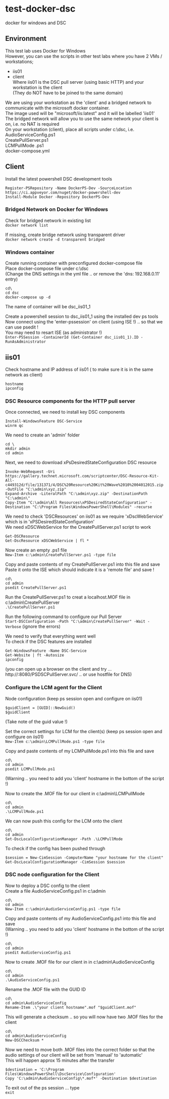 # test-docker-dsc
docker for windows and DSC

## Environment

This test lab uses Docker for Windows   
However, you can use the scripts in other test labs where you have 2 VMs / workstations;     
* iis01  
* client  
Where iis01 is the DSC pull server (using basic HTTP) and your workstation is the client   
(They do NOT have to be joined to the same domain)    

We are using your workstation as the 'client' and a bridged network to communicate with the microsoft docker container.  
The image used will be "microsoft/iis:latest" and it will be labelled 'iis01'    
The bridged network will allow you to use the same network your client is on, i.e. no NAT is required   
On your workstation (client), place all scripts under c:\dsc, i.e.  
AudioServiceConfig.ps1  
CreatePullServer.ps1  
LCMPullMode .ps1  
docker-compose.yml  

## Client

Install the latest powershell DSC development tools  
```
Register-PSRepository -Name DockerPS-Dev -SourceLocation https://ci.appveyor.com/nuget/docker-powershell-dev
Install-Module Docker -Repository DockerPS-Dev
```

### Bridged Network on Docker for Windows

Check for bridged network in existing list  
`docker network list`

If missing, create bridge network using transparent driver   
`docker network create -d transparent bridged`

### Windows container

Create running container with preconfigured docker-compose file  
Place docker-compose file under c:\dsc  
(Change the DNS settings in the yml file .. or remove the 'dns: 192.168.0.11' entry)  
```
cd\
cd dsc
docker-compose up -d
```
The name of container will be dsc_iis01_1    

Create a powershell session to dsc_iis01_1 using the installed dev ps tools  
Now connect using the 'enter-pssession' on client (using ISE !) .. so that we can use psedit !  
You may need to resart ISE (as administrator !)  
`Enter-PSSession -ContainerId (Get-Container dsc_iis01_1).ID -RunAsAdministrator`


## iis01

Check hostname and IP address of iis01 ( to make sure it is in the same network as client)    
```
hostname
ipconfig
```

### DSC Resource components for the HTTP pull server

Once connected, we need to install key DSC components  
```
Install-WindowsFeature DSC-Service
winrm qc
```

We need to create an 'admin' folder    
```
cd \
mkdir admin
cd admin
```

Next, we need to download xPsDesiredStateConfiguration DSC resource  
```
Invoke-WebRequest -Uri https://gallery.technet.microsoft.com/scriptcenter/DSC-Resource-Kit-All-c449312d/file/131371/4/DSC%20Resource%20Kit%20Wave%2010%2004012015.zip -OutFile "C:\admin\xyz.zip"
Expand-Archive -LiteralPath "C:\admin\xyz.zip" -DestinationPath "C:\admin\"
Copy-Item "C:\admin\All Resources\xPSDesiredStateConfiguration" -Destination "C:\Program Files\WindowsPowerShell\Modules" -recurse
```

We need to check 'DSCResources' on iis01 as we require 'xDscWebService' which is in 'xPSDesiredStateConfiguration'  
We need xDSCWebService for the CreatePullServer.ps1 script to work  
```
Get-DSCResource
Get-DscResource xDSCWebService | fl *
```

Now create an empty .ps1 file  
`New-Item c:\admin\CreatePullServer.ps1 -type file`

Copy and paste contents of my CreatePullServer.ps1 into this file and save   
Paste it onto the ISE which should indicate it is a 'remote file' and save !  
```
cd\
cd admin
psedit CreatePullServer.ps1
```

Run the CreatePullServer.ps1 to creat a localhost.MOF file in c:\admin\CreatePullServer  
`.\CreatePullServer.ps1`

Run the following command to configure our Pull Server  
`Start-DSCConfiguration -Path "C:\admin\CreatePullServer" -Wait -Verbose`
(ignore the errors)  

We need to verify that everything went well  
To check if the DSC features are installed    
```
Get-WindowsFeature -Name DSC-Service
Get-Website | ft -Autosize
ipconfig
```
(you can open up a browser on the client and try ... http://<IP address of iis01>:8080/PSDSCPullServer.svc/ .. or use hostfile for DNS)  

### Configure the LCM agent for the Client

Node configuration (keep ps session open and configure on iis01)  
```
$guidClient = [GUID]::NewGuid()
$guidClient
```
(Take note of the guid value !)  

Set the correct settings for LCM for the client(s) (keep ps session open and configure on iis01)  
`New-Item c:\admin\LCMPullMode.ps1 -type file`

Copy and paste contents of my LCMPullMode.ps1 into this file and save  
```
cd\
cd admin
psedit LCMPullMode.ps1
```
(Warning .. you need to add you 'client' hostname in the bottom of the script !)  

Now to create the .MOF file for our client in c:\admin\LCMPullMode  
```
cd\
cd admin
.\LCMPullMode.ps1
```

We can now push this config for the LCM onto the client  
```
cd\
cd admin
Set-DscLocalConfigurationManager -Path .\LCMPullMode
```

To check if the config has been pushed through  
```
$session = New-CimSession -ComputerName "your hostname for the client"
Get-DscLocalConfigurationManager -CimSession $session
```

### DSC node configuration for the Client

Now to deploy a DSC config to the client  
Create a file AudioServiceConfig.ps1 in c:\admin  
```
cd\
cd admin
New-Item c:\admin\AudioServiceConfig.ps1 -type file
```

Copy and paste contents of my AudioServiceConfig.ps1 into this file and save  
(Warning .. you need to add you 'client' hostname in the bottom of the script !)  
```
cd\
cd admin
psedit AudioServiceConfig.ps1
```

Now to create .MOF file for our client in in c:\admin\AudioServiceConfig  
```
cd\
cd admin
.\AudioServiceConfig.ps1
```

Rename the .MOF file with the GUID ID  
```
cd\
cd admin\AudioServiceConfig
Rename-Item .\"your client hostname".mof "$guidClient.mof"
```

This will generate a checksum .. so you will now have two .MOF files for the client  
``` 
cd\
cd admin\AudioServiceConfig
New-DSCChecksum *
```

Now we need to move both .MOF files into the correct folder so that the   
audio settings of our client will be set from 'manual' to 'automatic'     
This will happen approx 15 minutes after the transfer   
```
$destination = 'C:\Program Files\WindowsPowerShell\DscService\Configuration'
Copy 'C:\admin\AudioServiceConfig\*.mof*' -Destination $destination
```

To exit out of the ps session ... type  
`exit` 
















